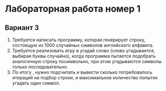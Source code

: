 # Лабораторная работа номер 1
## Вариант 3
1. Требуется написать программу, которая генерирует строку, состоящую из 1000 случайных символов английского алфавита.
2. Требуется реализовать игру в угадай слово (слово угадывается, выбирая буквы случайно), когда программа пытается подобрать аналогичную строку посимвольно, при этом угадываются символы только последовательно.
3. По итогу , нужно подсчитать и вывести сколько потребовалось итераций на подбор строки, и максимальное количество попыток угадать один символ.
